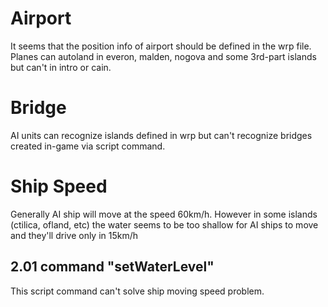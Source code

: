 # Airport
It seems that the position info of airport should be defined in the wrp file. Planes can autoland in everon, malden, nogova and some 3rd-part islands but can't in intro or cain.
# Bridge
AI units can recognize islands defined in wrp but can't recognize bridges created in-game via script command.
# Ship Speed
Generally AI ship will move at the speed 60km/h. However in some islands (ctilica, ofland, etc) the water seems to be too shallow for AI ships to move and they'll drive only in 15km/h
## 2.01 command "setWaterLevel"
This script command can't solve ship moving speed problem.